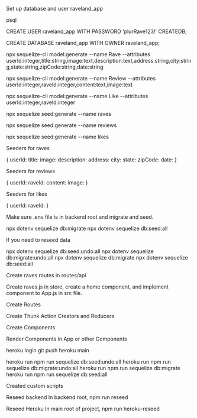 Set up database and user raveland_app

psql

CREATE USER raveland_app WITH PASSWORD 'plurRave123!' CREATEDB;

CREATE DATABASE raveland_app WITH OWNER raveland_app;

npx sequelize-cli model:generate --name Rave --attributes userId:integer,title:string,image:text,description:text,address:string,city:string,state:string,zipCode:string,date:string

npx sequelize-cli model:generate --name Review --attributes userId:integer,raveId:integer,content:text,image:text

npx sequelize-cli model:generate --name Like --attributes userId:integer,raveId:integer

npx sequelize seed:generate --name raves

npx sequelize seed:generate --name reviews

npx sequelize seed:generate --name likes

Seeders for raves

{
    userId:
    title:
    image:
    description:
    address:
    city:
    state:
    zipCode:
    date:
}

Seeders for reviews

{
    userId:
    raveId:
    content:
    image:
}

Seeders for likes

{
    userId:
    raveId:
}

Make sure .env file is in backend root and migrate and seed.

npx dotenv sequelize db:migrate
npx dotenv sequelize db:seed:all

If you need to reseed data

npx dotenv sequelize db:seed:undo:all
npx dotenv sequelize db:migrate:undo:all
npx dotenv sequelize db:migrate
npx dotenv sequelize db:seed:all

Create raves routes in routes/api

Create raves.js in store, create a home component, and implement component to App.js in src file.

Create Routes

Create Thunk Action Creators and Reducers

Create Components

Render Components in App or other Components

heroku login
git push heroku main

heroku run npm run sequelize db:seed:undo:all
heroku run npm run sequelize db:migrate:undo:all
heroku run npm run sequelize db:migrate
heroku run npm run sequelize db:seed:all

Created custom scripts

Reseed backend
In backend root,
npm run reseed

Reseed Heroku
In main root of project,
npm run heroku-reseed
